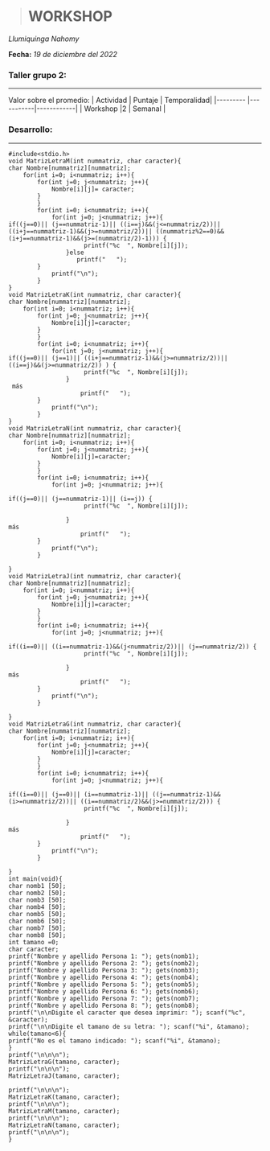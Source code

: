 ># **WORKSHOP**
  *Llumiquinga Nahomy*

  **Fecha:** *19 de diciembre del 2022*

### **Taller grupo 2:**
---

Valor sobre el promedio: 
| Actividad | Puntaje | Temporalidad|
|---------      |-----------|------------|
| Workshop |2 | Semanal | 

### **Desarrollo:**
---

    #include<stdio.h>
    void MatrizLetraM(int nummatriz, char caracter){
    char Nombre[nummatriz][nummatriz];
        for(int i=0; i<nummatriz; i++){
            for(int j=0; j<nummatriz; j++){
                Nombre[i][j]= caracter;
            }
            }
            for(int i=0; i<nummatriz; i++){
                for(int j=0; j<nummatriz; j++){
    if((j==0)|| (j==nummatriz-1)|| ((i==j)&&(j<=nummatriz/2))|| ((i+j==nummatriz-1)&&(j>=nummatriz/2))|| ((nummatriz%2==0)&&(i+j==nummatriz-1)&&(j>=(nummatriz/2)-1))) {
                         printf("%c  ", Nombre[i][j]);
                    }else
                       printf("   ");
            }
                printf("\n");
            }
    }
    void MatrizLetraK(int nummatriz, char caracter){
    char Nombre[nummatriz][nummatriz];
        for(int i=0; i<nummatriz; i++){
            for(int j=0; j<nummatriz; j++){
                Nombre[i][j]=caracter;
            }
            }
            for(int i=0; i<nummatriz; i++){
                for(int j=0; j<nummatriz; j++){
    if((j==0)|| (j==1)|| ((i+j==nummatriz-1)&&(j>=nummatriz/2))|| ((i==j)&&(j>=nummatriz/2)) ) {
                         printf("%c  ", Nombre[i][j]);
                    }
     más
                        printf("   ");
            }
                printf("\n");
            }
    }
    void MatrizLetraN(int nummatriz, char caracter){
    char Nombre[nummatriz][nummatriz];
        for(int i=0; i<nummatriz; i++){
            for(int j=0; j<nummatriz; j++){
                Nombre[i][j]=caracter;
            }
            }
            for(int i=0; i<nummatriz; i++){
                for(int j=0; j<nummatriz; j++){
                     
    if((j==0)|| (j==nummatriz-1)|| (i==j)) {
                         printf("%c  ", Nombre[i][j]);
                   
                    }
    más
                        printf("   ");
            }
                printf("\n");
            }
     
    }
    void MatrizLetraJ(int nummatriz, char caracter){
    char Nombre[nummatriz][nummatriz];
        for(int i=0; i<nummatriz; i++){
            for(int j=0; j<nummatriz; j++){
                Nombre[i][j]=caracter;
            }
            }
            for(int i=0; i<nummatriz; i++){
                for(int j=0; j<nummatriz; j++){
                     
    if((i==0)|| ((i==nummatriz-1)&&(j<nummatriz/2))|| (j==nummatriz/2)) {
                         printf("%c  ", Nombre[i][j]);
                   
                    }
    más
                        printf("   ");
            }
                printf("\n");
            }
     
    }
    void MatrizLetraG(int nummatriz, char caracter){
    char Nombre[nummatriz][nummatriz];
        for(int i=0; i<nummatriz; i++){
            for(int j=0; j<nummatriz; j++){
                Nombre[i][j]=caracter;
            }
            }
            for(int i=0; i<nummatriz; i++){
                for(int j=0; j<nummatriz; j++){
                     
    if((i==0)|| (j==0)|| (i==nummatriz-1)|| ((j==nummatriz-1)&&(i>=nummatriz/2))|| ((i==nummatriz/2)&&(j>=nummatriz/2))) {
                         printf("%c  ", Nombre[i][j]);
                    
                    }
    más
                        printf("   ");
            }
                printf("\n");
            }
      
    }
    int main(void){
    char nomb1 [50];
    char nomb2 [50];
    char nomb3 [50];
    char nomb4 [50];
    char nomb5 [50];
    char nomb6 [50];
    char nomb7 [50];
    char nomb8 [50];
    int tamano =0;
    char caracter;
    printf("Nombre y apellido Persona 1: "); gets(nomb1);
    printf("Nombre y apellido Persona 2: "); gets(nomb2);
    printf("Nombre y apellido Persona 3: "); gets(nomb3);
    printf("Nombre y apellido Persona 4: "); gets(nomb4);
    printf("Nombre y apellido Persona 5: "); gets(nomb5);
    printf("Nombre y apellido Persona 6: "); gets(nomb6);
    printf("Nombre y apellido Persona 7: "); gets(nomb7);
    printf("Nombre y apellido Persona 8: "); gets(nomb8);
    printf("\n\nDigite el caracter que desea imprimir: "); scanf("%c", &caracter);
    printf("\n\nDigite el tamano de su letra: "); scanf("%i", &tamano);
    while(tamano<6){
    printf("No es el tamano indicado: "); scanf("%i", &tamano);
    }
    printf("\n\n\n");
    MatrizLetraG(tamano, caracter);
    printf("\n\n\n");
    MatrizLetraJ(tamano, caracter);
    
    printf("\n\n\n");
    MatrizLetraK(tamano, caracter);
    printf("\n\n\n");
    MatrizLetraM(tamano, caracter);
    printf("\n\n\n");
    MatrizLetraN(tamano, caracter);
    printf("\n\n\n");
    }